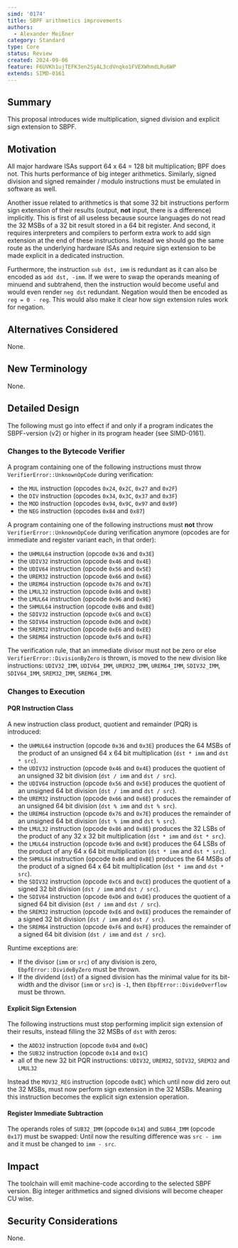 ```yaml
---
simd: '0174'
title: SBPF arithmetics improvements
authors:
  - Alexander Meißner
category: Standard
type: Core
status: Review
created: 2024-09-06
feature: F6UVKh1ujTEFK3en2SyAL3cdVnqko1FVEXWhmdLRu6WP
extends: SIMD-0161
---
```


## Summary

This proposal introduces wide multiplication, signed division and explicit sign
extension to SBPF.

## Motivation

All major hardware ISAs support 64 x 64 = 128 bit multiplication; BPF does not.
This hurts performance of big integer arithmetics. Similarly, signed division
and signed remainder / modulo instructions must be emulated in software as
well.

Another issue related to arithmetics is that some 32 bit instructions perform
sign extension of their results (output, **not** input, there is a difference)
implicitly. This is first of all useless because source languages do not read
the 32 MSBs of a 32 bit result stored in a 64 bit register. And second, it
requires interpreters and compilers to perform extra work to add sign extension
at the end of these instructions. Instead we should go the same route as the
underlying hardware ISAs and require sign extension to be made explicit in a
dedicated instruction.

Furthermore, the instruction `sub dst, imm` is redundant as it can also be
encoded as `add dst, -imm`. If we were to swap the operands meaning of minuend
and subtrahend, then the instruction would become useful and would even render
`neg dst` redundant. Negation would then be encoded as `reg = 0 - reg`. This
would also make it clear how sign extension rules work for negation.

## Alternatives Considered

None.

## New Terminology

None.

## Detailed Design

The following must go into effect if and only if a program indicates the
SBPF-version (v2) or higher in its program header (see SIMD-0161).

### Changes to the Bytecode Verifier

A program containing one of the following instructions must throw
`VerifierError::UnknownOpCode` during verification:

- the `MUL` instruction (opcodes `0x24`, `0x2C`, `0x27` and `0x2F`)
- the `DIV` instruction (opcodes `0x34`, `0x3C`, `0x37` and `0x3F`)
- the `MOD` instruction (opcodes `0x94`, `0x9C`, `0x97` and `0x9F`)
- the `NEG` instruction (opcodes `0x84` and `0x87`)

A program containing one of the following instructions must **not** throw
`VerifierError::UnknownOpCode` during verification anymore (opcodes are for
immediate and register variant each, in that order):

- the `UHMUL64` instruction (opcode `0x36` and `0x3E`)
- the `UDIV32` instruction (opcode `0x46` and `0x4E`)
- the `UDIV64` instruction (opcode `0x56` and `0x5E`)
- the `UREM32` instruction (opcode `0x66` and `0x6E`)
- the `UREM64` instruction (opcode `0x76` and `0x7E`)
- the `LMUL32` instruction (opcode `0x86` and `0x8E`)
- the `LMUL64` instruction (opcode `0x96` and `0x9E`)
- the `SHMUL64` instruction (opcode `0xB6` and `0xBE`)
- the `SDIV32` instruction (opcode `0xC6` and `0xCE`)
- the `SDIV64` instruction (opcode `0xD6` and `0xDE`)
- the `SREM32` instruction (opcode `0xE6` and `0xEE`)
- the `SREM64` instruction (opcode `0xF6` and `0xFE`)

The verification rule, that an immediate divisor must not be zero or else
`VerifierError::DivisionByZero` is thrown, is moved to the new division like
instructions: `UDIV32_IMM`, `UDIV64_IMM`, `UREM32_IMM`, `UREM64_IMM`,
`SDIV32_IMM`, `SDIV64_IMM`, `SREM32_IMM`, `SREM64_IMM`.

### Changes to Execution

#### PQR Instruction Class

A new instruction class product, quotient and remainder (PQR) is introduced:

- the `UHMUL64` instruction (opcode `0x36` and `0x3E`) produces the 64 MSBs of
the product of an unsigned 64 x 64 bit multiplication (`dst * imm` and
`dst * src`).
- the `UDIV32` instruction (opcode `0x46` and `0x4E`) produces the quotient of
an unsigned 32 bit division (`dst / imm` and `dst / src`).
- the `UDIV64` instruction (opcode `0x56` and `0x5E`) produces the quotient of
an unsigned 64 bit division (`dst / imm` and `dst / src`).
- the `UREM32` instruction (opcode `0x66` and `0x6E`) produces the remainder of
an unsigned 64 bit division (`dst % imm` and `dst % src`).
- the `UREM64` instruction (opcode `0x76` and `0x7E`) produces the remainder of
an unsigned 64 bit division (`dst % imm` and `dst % src`).
- the `LMUL32` instruction (opcode `0x86` and `0x8E`) produces the 32 LSBs of
the product of any 32 x 32 bit multiplication (`dst * imm` and `dst * src`).
- the `LMUL64` instruction (opcode `0x96` and `0x9E`) produces the 64 LSBs of
the product of any 64 x 64 bit multiplication (`dst * imm` and `dst * src`).
- the `SHMUL64` instruction (opcode `0xB6` and `0xBE`) produces the 64 MSBs of
the product of a signed 64 x 64 bit multiplication (`dst * imm` and
`dst * src`).
- the `SDIV32` instruction (opcode `0xC6` and `0xCE`) produces the quotient of
a signed 32 bit division (`dst / imm` and `dst / src`).
- the `SDIV64` instruction (opcode `0xD6` and `0xDE`) produces the quotient of
a signed 64 bit division (`dst / imm` and `dst / src`).
- the `SREM32` instruction (opcode `0xE6` and `0xEE`) produces the remainder of
a signed 32 bit division (`dst / imm` and `dst / src`).
- the `SREM64` instruction (opcode `0xF6` and `0xFE`) produces the remainder of
a signed 64 bit division (`dst / imm` and `dst / src`).

Runtime exceptions are:

- If the divisor (`imm` or `src`) of any division is zero,
`EbpfError::DivideByZero` must be thrown.
- If the dividend (`dst`) of a signed division has the minimal value for its
bit-width and the divisor (`imm` or `src`) is `-1`, then
`EbpfError::DivideOverflow` must be thrown.

#### Explicit Sign Extension

The following instructions must stop performing implicit sign extension of
their results, instead filling the 32 MSBs of `dst` with zeros:

- the `ADD32` instruction (opcode `0x04` and `0x0C`)
- the `SUB32` instruction (opcode `0x14` and `0x1C`)
- all of the new 32 bit PQR instructions: `UDIV32`, `UREM32`, `SDIV32`,
`SREM32` and `LMUL32`

Instead the `MOV32_REG` instruction (opcode `0xBC`) which until now did zero
out the 32 MSBs, must now perform sign extension in the 32 MSBs. Meaning this
instruction becomes the explicit sign extension operation.

#### Register Immediate Subtraction

The operands roles of `SUB32_IMM` (opcode `0x14`) and `SUB64_IMM` (opcode
`0x17`) must be swapped: Until now the resulting difference was `src - imm` and
it must be changed to `imm - src`.

## Impact

The toolchain will emit machine-code according to the selected SBPF version.
Big integer arithmetics and signed divisions will become cheaper CU wise.

## Security Considerations

None.

